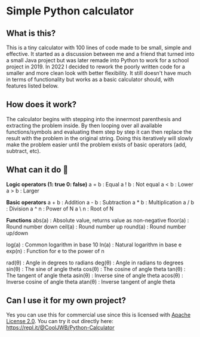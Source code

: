 # Simple Python calculator
## What is this?
This is a tiny calculator with 100 lines of code made to be small, simple and effective.
It started as a discussion between me and a friend that turned into a small Java project but was later remade into Python to work for a school project in 2019.
In 2022 I decided to rework the poorly written code for a smaller and more clean look with better flexibility. It still doesn't have much in terms of functionality but works as a basic calculator should, with features listed below.

## How does it work?
The calculator begins with stepping into the innermost parenthesis and extracting the problem inside.
By then looping over all available functions/symbols and evaluating them step by step it can then replace the result with the problem in the original string.
Doing this iteratively will slowly make the problem easier until the problem exists of basic operators (add, subtract, etc).

## What can it do 👀
**Logic operators (1: true 0: false)**
a = b : Equal
a ! b : Not equal
a < b : Lower
a > b : Larger

**Basic operators**
a + b : Addition
a - b : Subtraction
a * b : Multiplication
a / b : Division
a ^ n : Power of N
a \ n : Root of N

**Functions**
abs(a) : Absolute value, returns value as non-negative
floor(a) : Round number down
ceil(a) : Round number up
round(a) : Round number up/down

log(a) : Common logarithm in base 10
ln(a) : Natural logarithm in base e
exp(n) : Function for e to the power of n

rad(θ) : Angle in degrees to radians
deg(θ) : Angle in radians to degrees
sin(θ) : The sine of angle theta
cos(θ) : The cosine of angle theta
tan(θ) : The tangent of angle theta
asin(θ) : Inverse sine of angle theta
acos(θ) : Inverse cosine of angle theta
atan(θ) : Inverse tangent of angle theta

## Can I use it for my own project?
Yes you can use this for commercial use since this is licensed with [Apache License 2.0](https://tldrlegal.com/license/apache-license-2.0-(apache-2.0)).
You can try it out directly here: https://repl.it/@CoolJWB/Python-Calculator